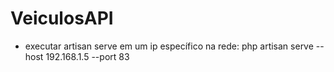 # VeiculosAPI

- executar artisan serve em um ip específico na rede: php artisan serve --host 192.168.1.5 --port 83
